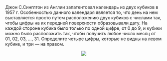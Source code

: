 Джон С.Синглтон  из Англии  запатентовал  календарь из двух кубиков в 1957 г. Особенностью данного календаря является то, что день на нем выставляется просто путем расположению двух кубиков с числами так, чтобы цифры на их передней поверхности  образовывали  дату. На каждой стороне кубика было только по одной цифре, от 0 до 9, и  кубики можно  было  расположить так, чтобы получить любое число месяц от 01, 02, 03, $\dots$, 31. Определите четыре цифры,  которые не видны на левом кубике, и три — на правом. 
<p align="center"><img src="https://matol.nomomon.repl.co/http:&&matol.kz&images&12&2010_7_1.jpg" height=""></p>